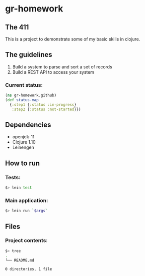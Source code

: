 # gr-homework

## The 411

This is a project to demonstrate some of my basic skills in clojure.


## The guidelines

1. Build a system to parse and sort a set of records
2. Build a REST API to access your system


### Current status:
```clojure
(ns gr-homework.github)
(def status-map 
  {:step1 {:status :in-progress}
   :step2 {:status :not-started}})
```


## Dependencies
- openjdk-11
- Clojure 1.10
- Leinengen


## How to run
### Tests:
```bash
$> lein test
```


### Main application:
```bash
$> lein run `$args`
```


## Files
### Project contents:
```bash
$> tree
.
└── README.md

0 directories, 1 file
```